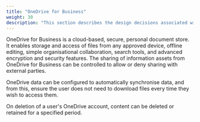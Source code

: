 ```yaml
---
title: "OneDrive for Business"
weight: 30
description: "This section describes the design decisions associated with OneDrive for Business for system(s) built using ASD's Blueprint for Secure Cloud."
---
```


OneDrive for Business is a cloud-based, secure, personal document store. It enables storage and access of files from any approved device, offline editing, simple organisational collaboration, search tools, and advanced encryption and security features. The sharing of information assets from OneDrive for Business can be controlled to allow or deny sharing with external parties.

OneDrive data can be configured to automatically synchronise data, and from this, ensure the user does not need to download files every time they wish to access them.

On deletion of a user's OneDrive account, content can be deleted or retained for a specified period.
